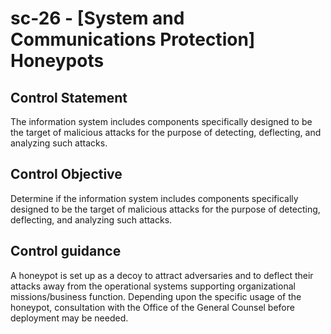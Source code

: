 # sc-26 - \[System and Communications Protection\] Honeypots

## Control Statement

The information system includes components specifically designed to be the target of malicious attacks for the purpose of detecting, deflecting, and analyzing such attacks.

## Control Objective

Determine if the information system includes components specifically designed to be the target of malicious attacks for the purpose of detecting, deflecting, and analyzing such attacks.

## Control guidance

A honeypot is set up as a decoy to attract adversaries and to deflect their attacks away from the operational systems supporting organizational missions/business function. Depending upon the specific usage of the honeypot, consultation with the Office of the General Counsel before deployment may be needed.
